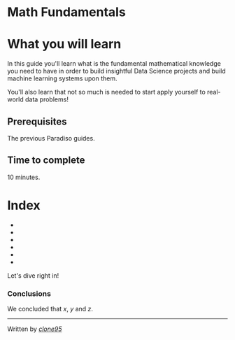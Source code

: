 # Math Fundamentals

# What you will learn 
In this guide you'll learn what is the fundamental mathematical knowledge you need to have in order
to build insightful Data Science projects and build machine learning systems upon them.

You'll also learn that not so much is needed to start apply yourself to real-world data problems!

## Prerequisites
The previous Paradiso guides.

## Time to complete
10 minutes.

# Index
- [](#)
- [](#)
- [](#)
- [](#)
- [](#)
- [](#)

Let's dive right in!
 
###

### Conclusions
We concluded that _x_, _y_ and _z_.


----
Written by [_clone95_](https://github.com/clone95)
